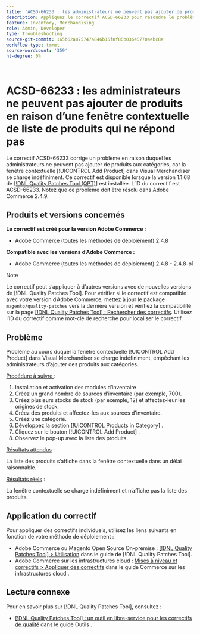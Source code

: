 ```yaml
---
title: 'ACSD-66233 : les administrateurs ne peuvent pas ajouter de produits en raison d’une fenêtre contextuelle de liste de produits qui ne répond pas'
description: Appliquez le correctif ACSD-66233 pour résoudre le problème d’Adobe Commerce en raison duquel les administrateurs et administratrices ne peuvent pas ajouter de produits aux catégories, car la fenêtre contextuelle [!UICONTROL Add Product] dans Visual Merchandiser se charge indéfiniment.
feature: Inventory, Merchandising
role: Admin, Developer
type: Troubleshooting
source-git-commit: 165b62a875747a846b15f8f86b036e67704ebc8e
workflow-type: tm+mt
source-wordcount: '359'
ht-degree: 0%

---
```



# ACSD-66233 : les administrateurs ne peuvent pas ajouter de produits en raison d’une fenêtre contextuelle de liste de produits qui ne répond pas

Le correctif ACSD-66233 corrige un problème en raison duquel les administrateurs ne peuvent pas ajouter de produits aux catégories, car la fenêtre contextuelle [!UICONTROL Add Product] dans Visual Merchandiser se charge indéfiniment. Ce correctif est disponible lorsque la version 1.1.68 de [[!DNL Quality Patches Tool (QPT)]](/help/tools/quality-patches-tool/quality-patches-tool-to-self-serve-quality-patches.md) est installée. L’ID du correctif est ACSD-66233. Notez que ce problème doit être résolu dans Adobe Commerce 2.4.9.

## Produits et versions concernés

**Le correctif est créé pour la version Adobe Commerce :**

* Adobe Commerce (toutes les méthodes de déploiement) 2.4.8

**Compatible avec les versions d’Adobe Commerce :**

* Adobe Commerce (toutes les méthodes de déploiement) 2.4.8 - 2.4.8-p1

>[!NOTE]
>
>Le correctif peut s’appliquer à d’autres versions avec de nouvelles versions de [!DNL Quality Patches Tool]. Pour vérifier si le correctif est compatible avec votre version d’Adobe Commerce, mettez à jour le package `magento/quality-patches` vers la dernière version et vérifiez la compatibilité sur la page [[!DNL Quality Patches Tool] : Rechercher des correctifs](https://experienceleague.adobe.com/tools/commerce-quality-patches/index.html?lang=fr). Utilisez l’ID du correctif comme mot-clé de recherche pour localiser le correctif.

## Problème

Problème au cours duquel la fenêtre contextuelle [!UICONTROL Add Product] dans Visual Merchandiser se charge indéfiniment, empêchant les administrateurs d’ajouter des produits aux catégories.

<u>Procédure à suivre </u> :

1. Installation et activation des modules d’inventaire
1. Créez un grand nombre de sources d’inventaire (par exemple, 700).
1. Créez plusieurs stocks de stock (par exemple, 12) et affectez-leur les origines de stock.
1. Créez des produits et affectez-les aux sources d&#39;inventaire.
1. Créez une catégorie.
1. Développez la section [!UICONTROL Products in Category] .
1. Cliquez sur le bouton [!UICONTROL Add Product] .
1. Observez le pop-up avec la liste des produits.

<u>Résultats attendus</u> :

La liste des produits s’affiche dans la fenêtre contextuelle dans un délai raisonnable.

<u>Résultats réels</u> :

La fenêtre contextuelle se charge indéfiniment et n’affiche pas la liste des produits.

## Application du correctif

Pour appliquer des correctifs individuels, utilisez les liens suivants en fonction de votre méthode de déploiement :

* Adobe Commerce ou Magento Open Source On-premise : [[!DNL Quality Patches Tool] > Utilisation](/help/tools/quality-patches-tool/usage.md) dans le guide de [!DNL Quality Patches Tool].
* Adobe Commerce sur les infrastructures cloud : [Mises à niveau et correctifs > Appliquer des correctifs](https://experienceleague.adobe.com/docs/commerce-cloud-service/user-guide/develop/upgrade/apply-patches.html?lang=fr) dans le guide Commerce sur les infrastructures cloud .

## Lecture connexe

Pour en savoir plus sur [!DNL Quality Patches Tool], consultez :

* [[!DNL Quality Patches Tool] : un outil en libre-service pour les correctifs de qualité](/help/tools/quality-patches-tool/quality-patches-tool-to-self-serve-quality-patches.md) dans le guide Outils .
